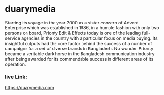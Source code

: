 # duarymedia

Starting its voyage in the year 2000 as a sister concern of Advent Enterprise which was established in 1986, in a humble fashion with only two persons on board, Prionty Edit & Effects today is one of the leading full-service agencies in the country with a particular focus on media buying. Its insightful outputs had the core factor behind the success of a number of campaigns for a set of diverse brands in Bangladesh. No wonder, Prionty became a veritable dark horse in the Bangladesh communication industry after being awarded for its commendable success in different areas of its operation.

### live Link:

https://duarymedia.com
